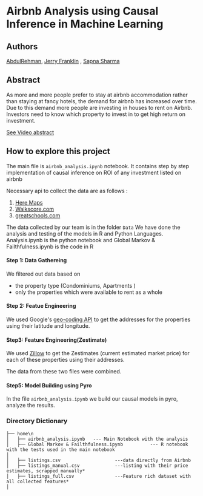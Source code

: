 

# Airbnb Analysis using Causal Inference in Machine Learning

## Authors
[AbdulRehman](https://www.linkedin.com/in/abdulrehman1997/), [Jerry Franklin](https://www.linkedin.com/in/jerry-adams-franklin/) ,  [Sapna Sharma](https://www.linkedin.com/in/sapnasharma22/)

## Abstract

As more and more people prefer to stay at airbnb accommodation rather than staying at fancy hotels, the demand for airbnb has increased over time. Due to this demand more people are investing in houses to rent on Airbnb. Investors need to know which property to invest in to get high return on investment.


[See Video abstract](https://www.youtube.com/watch?v=wHgvCu7qzY0&feature=youtu.be) 
  
  
## How to explore this project

The main file is  `airbnb_analysis.ipynb` notebook. It contains step by step implementation of causal inference on ROI of any investment listed on airbnb 

Necessary api to collect the data are as follows :
1. [Here Maps](https://developer.here.com/)
1. [Walkscore.com](https://www.walkscore.com/professional/walk-score-apis.php)
1. [greatschools.com](https://www.greatschools.org/api/request-api-key)

The data collected by our team is in the folder `Data`
We have done the analysis and testing of the models in R and Python Languages.
Analysis.ipynb is the python notebook and
Global Markov & Failthfulness.ipynb is the code in R

#### Step 1: Data Gathereing
We filtered out data based on
- the property type (Condominiums, Apartments )
- only the properties which were available to rent as a whole 
#### Step 2: Featue Engineering
We used Google's [geo-coding API](https://developers.google.com/maps/documentation/geocoding/start?utm_source=google&utm_medium=cpc&utm_campaign=FY18-Q2-global-demandgen-paidsearchonnetworkhouseads-cs-maps_contactsal_saf&utm_content=text-ad-none-none-DEV_c-CRE_315916117595-ADGP_Hybrid+%7C+AW+SEM+%7C+BKWS+~+Google+Maps+Geocoding+API-KWID_43700039136946117-kwd-300650646186-userloc_9004054&utm_term=KW_google%20geocoding%20api-ST_google+geocoding+api&gclid=CjwKCAjwnIr1BRAWEiwA6GpwNYs9HqeKeAm07opBtifC1HqKtl2GTBfPIQz2365hvhJp4v2jhtcbxhoCVbIQAvD_BwE)
to get the addresses for the properties using their latitude and longitude. 

#### Step3: Feature Engineering(Zestimate)
We used [Zillow](https://www.zillow.com) to get the Zestimates (current estimated market price) for each of these properties using their addresses. 

The data from these two files were combined. 

#### Step5: Model Building using Pyro

In the file `airbnb_analysis.ipynb` we build our causal models in pyro, analyze the results.

### Directory Dictionary

```
├── home\n
│   ├── airbnb_analysis.ipynb   --- Main Notebook with the analysis
│   ├── Global Markov & Failthfulness.ipynb  		 --- R notebook with the tests used in the main notebook
│   
│   ├── listings.csv        			---data directly from Airbnb
│   ├── listings_manual.csv 			---listing with their price estimates, scrapped manually*
│   ├── listings_full.csv   			---Feature rich dataset with all collected features*
│   
```
